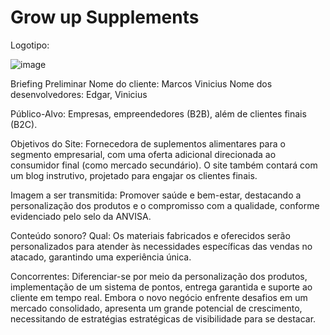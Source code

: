 # Grow up Supplements

Logotipo:

![image](https://github.com/user-attachments/assets/f98866f3-d01e-4fa1-a9aa-58da7f146362)



Briefing Preliminar
Nome do cliente: Marcos Vinicius
Nome dos desenvolvedores: Edgar, Vinicius

Público-Alvo: Empresas, empreendedores (B2B), além de clientes finais (B2C).

Objetivos do Site: Fornecedora de suplementos alimentares para o segmento empresarial, com uma oferta adicional direcionada ao consumidor final (como mercado secundário). O site também contará com um blog instrutivo, projetado para engajar os clientes finais.

Imagem a ser transmitida: Promover saúde e bem-estar, destacando a personalização dos produtos e o compromisso com a qualidade, conforme evidenciado pelo selo da ANVISA.

Conteúdo sonoro? Qual: Os materiais fabricados e oferecidos serão personalizados para atender às necessidades específicas das vendas no atacado, garantindo uma experiência única.

Concorrentes: Diferenciar-se por meio da personalização dos produtos, implementação de um sistema de pontos, entrega garantida e suporte ao cliente em tempo real. Embora o novo negócio enfrente desafios em um mercado consolidado, apresenta um grande potencial de crescimento, necessitando de estratégias estratégicas de visibilidade para se destacar.
